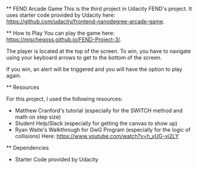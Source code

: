 ** FEND Arcade Game
This is the third project in Udacity FEND's project. It uses starter code provided by Udacity here: https://github.com/udacity/frontend-nanodegree-arcade-game.

** How to Play
You can play the game here: https://mischegoss.github.io/FEND-Project-3/.

The player is located at the top of the screen. To win, you have to navigate using your keyboard arrows to get to the bottom of the screen.

If you win, an alert will be triggered and you will have the option to play again.

** Resources

For this project, I used the following resources:
* Matthew Cranford's tutorial (especially for the SWITCH method and math on step size)
* Student Help/Slack (especially for getting the canvas to show up)
* Ryan Waite's Walkthrough for GwG Program (especially for the logic of collisions) Here: https://www.youtube.com/watch?v=h_vUG-vi2LY

** Dependencies 

* Starter Code provided by Udacity
